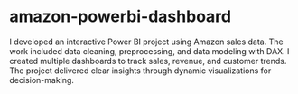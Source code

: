 # amazon-powerbi-dashboard
I developed an interactive Power BI project using Amazon sales data. The work included data cleaning, preprocessing, and data modeling with DAX. I created multiple dashboards to track sales, revenue, and customer trends. The project delivered clear insights through dynamic visualizations for decision-making.
